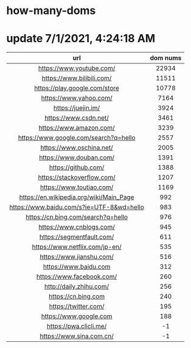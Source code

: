 # how-many-doms

# update 7/1/2021, 4:24:18 AM

url | dom nums
:-: | :-:
https://www.youtube.com/ | 22934
https://www.bilibili.com/ | 11511
https://play.google.com/store | 10778
https://www.yahoo.com/ | 7164
https://juejin.im/ | 3924
https://www.csdn.net/ | 3461
https://www.amazon.com/ | 3239
https://www.google.com/search?q=hello | 2557
https://www.oschina.net/ | 2005
https://www.douban.com/ | 1391
https://github.com/ | 1388
https://stackoverflow.com/ | 1207
https://www.toutiao.com/ | 1169
https://en.wikipedia.org/wiki/Main_Page | 992
https://www.baidu.com/s?ie=UTF-8&wd=hello | 983
https://cn.bing.com/search?q=hello | 976
https://www.cnblogs.com/ | 945
https://segmentfault.com/ | 611
https://www.netflix.com/jp-en/ | 535
https://www.jianshu.com/ | 516
https://www.baidu.com | 312
https://www.facebook.com/ | 260
http://daily.zhihu.com/ | 256
https://cn.bing.com | 240
https://twitter.com/ | 195
https://www.google.com | 188
https://pwa.clicli.me/ | -1
https://www.sina.com.cn/ | -1
